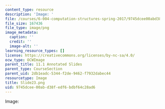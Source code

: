 ```yaml
---
content_type: resource
description: 'Image: '
file: /courses/6-004-computation-structures-spring-2017/9745dcee00abd38fedf6bdbf64c28ad6_Slide23.png
file_size: 167436
file_type: image/png
image_metadata:
  caption: ''
  credit: ''
  image-alt: ''
learning_resource_types: []
license: https://creativecommons.org/licenses/by-nc-sa/4.0/
ocw_type: OCWImage
parent_title: 11.1 Annotated Slides
parent_type: CourseSection
parent_uid: 2db1eadc-5344-f2de-9462-f7932dabec44
resourcetype: Image
title: Slide23.png
uid: 9745dcee-00ab-d38f-edf6-bdbf64c28ad6
---
```

Image: 
